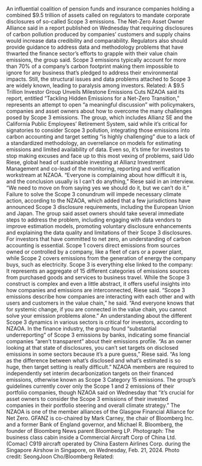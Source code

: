 An influential coalition of pension funds and insurance companies holding a combined $9.5 trillion of assets called on regulators to mandate corporate disclosures of so-called Scope 3 emissions.
The Net-Zero Asset Owner Alliance said in a report published on Wednesday that requiring disclosures of carbon pollution produced by companies’ customers and supply chains would increase data credibility and comparability. Regulators also should provide guidance to address data and methodology problems that have thwarted the finance sector’s efforts to grapple with their value chain emissions, the group said.
Scope 3 emissions typically account for more than 70% of a company’s carbon footprint making them impossible to ignore for any business that’s pledged to address their environmental impacts. Still, the structural issues and data problems attached to Scope 3 are widely known, leading to paralysis among investors.
Related: A $9.5 Trillion Investor Group Unveils Milestone Emissions Cuts
NZAOA said its report, entitled “Tackling Hidden Emissions for a Net-Zero Transition,” represents an attempt to open “a meaningful discussion” with policymakers, companies and asset owners about how to overcome the many challenges posed by Scope 3 emissions. The group, which includes Allianz SE and the California Public Employees’ Retirement System, said while it’s critical for signatories to consider Scope 3 pollution, integrating those emissions into carbon accounting and target setting “is highly challenging” due to a lack of a standardized methodology, an overreliance on models for estimating emissions and limited availability of data.
Even so, it’s time for investors to stop making excuses and face up to this most vexing of problems, said Udo Riese, global head of sustainable investing at Allianz Investment Management and co-lead of the monitoring, reporting and verification workstream at NZAOA.
“Everyone is complaining about how difficult it is, and the conclusion usually is I can’t do anything,” Riese said in an interview. “We need to move on from saying yes we should do it, but we can’t do it.”
Failure to solve the Scope 3 conundrum will impede necessary climate action, according to the NZAOA, which added that a few jurisdictions have announced Scope 3 disclosure requirements, including the European Union and Japan. The group said asset owners should take several immediate steps to address the problem, including engaging with data vendors to improve estimation models, promoting voluntary disclosure enhancements and explaining the data quality and limitations of their Scope 3 disclosures.
For investors that have committed to net zero, an understanding of carbon accounting is essential. Scope 1 covers direct emissions from sources owned or controlled by a company, like a fleet of cars or a power plant, while Scope 2 covers emissions from the generation of energy the company buys, such as electricity. Scope 3 is everything else linked to the company: It represents an aggregate of 15 different categories of emissions sources from purchased goods and services to business travel.
While the Scope 3 construct is complex and even a little abstract, it offers useful insights into how companies and emissions are interconnected, Riese said.
“Scope 3 emissions describe how companies are interacting with each other and with users and customers in the value chain,” he said. “And everyone knows that for systemic change, if you are connected in the value chain, you cannot solve your emission problems alone.”
An understanding about the different Scope 3 dynamics in various sectors is critical for investors, according to NZAOA. In the finance industry, the group found “substantial underreporting” of Scope 3 emissions by banks, indicating some financial companies “aren’t transparent” about their emissions profile.
“As an owner looking at that state of disclosures, you can’t set targets on disclosed emissions in some sectors because it’s a pure guess,” Riese said. “As long as the difference between what’s disclosed and what’s estimated is so huge, then target setting is really difficult.”
NZAOA members are required to independently set interim decarbonization targets on their financed emissions, otherwise known as Scope 3 Category 15 emissions. The group’s guidelines currently cover only the Scope 1 and 2 emissions of their portfolio companies, though NZAOA said on Wednesday that “it’s crucial for asset owners to consider the Scope 3 emissions of their invested companies in their portfolio steering and overall climate strategy.”
The NZAOA is one of the member alliances of the Glasgow Financial Alliance for Net Zero. GFANZ is co-chaired by Mark Carney, the chair of Bloomberg Inc. and a former Bank of England governor, and Michael R. Bloomberg, the founder of Bloomberg News parent Bloomberg LP.
Photograph: The business class cabin inside a Commercial Aircraft Corp of China Ltd. (Comac) C919 aircraft operated by China Eastern Airlines Corp. during the Singapore Airshow in Singapore, on Wednesday, Feb. 21, 2024. Photo credit: SeongJoon Cho/Bloomberg
Related: